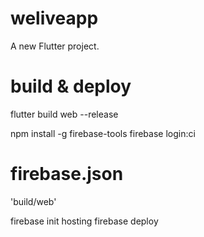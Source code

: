 # weliveapp

A new Flutter project.

# build & deploy
flutter build web --release

npm install -g firebase-tools
firebase login:ci

# firebase.json
'build/web'

firebase init hosting
firebase deploy

